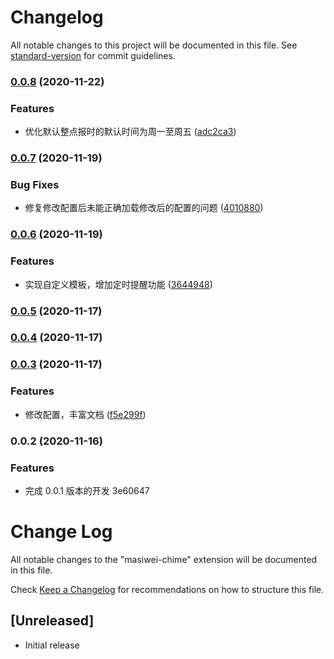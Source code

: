 # Changelog

All notable changes to this project will be documented in this file. See [standard-version](https://github.com/conventional-changelog/standard-version) for commit guidelines.

### [0.0.8](https://github.com/artoriaschan/masiwei-chime/compare/v0.0.7...v0.0.8) (2020-11-22)


### Features

* 优化默认整点报时的默认时间为周一至周五 ([adc2ca3](https://github.com/artoriaschan/masiwei-chime/commit/adc2ca3b1e7515431a91132a1847f74e8c2933dc))

### [0.0.7](https://github.com/artoriaschan/masiwei-chime/compare/v0.0.6...v0.0.7) (2020-11-19)


### Bug Fixes

* 修复修改配置后未能正确加载修改后的配置的问题 ([4010880](https://github.com/artoriaschan/masiwei-chime/commit/401088029f175f448a5ec854d092315062d6426f))

### [0.0.6](https://github.com/artoriaschan/masiwei-chime/compare/v0.0.5...v0.0.6) (2020-11-19)


### Features

* 实现自定义模板，增加定时提醒功能 ([3644948](https://github.com/artoriaschan/masiwei-chime/commit/3644948181388e7e0cd2030c235cf444b2e2976b))

### [0.0.5](https://github.com/artoriaschan/masiwei-chime/compare/v0.0.4...v0.0.5) (2020-11-17)

### [0.0.4](https://github.com/artoriaschan/masiwei-chime/compare/v0.0.3...v0.0.4) (2020-11-17)

### [0.0.3](https://github.com/artoriaschan/masiwei-chime/compare/v0.0.2...v0.0.3) (2020-11-17)


### Features

* 修改配置，丰富文档 ([f5e299f](https://github.com/artoriaschan/masiwei-chime/commit/f5e299f5401252b847f62777cb334ede40294440))

### 0.0.2 (2020-11-16)


### Features

* 完成 0.0.1 版本的开发 3e60647

# Change Log

All notable changes to the "masiwei-chime" extension will be documented in this file.

Check [Keep a Changelog](http://keepachangelog.com/) for recommendations on how to structure this file.

## [Unreleased]

- Initial release